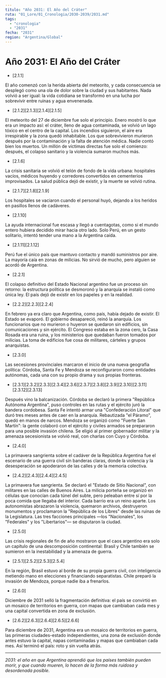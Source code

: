 ```yaml
---
titulo: "Año 2031: El Año del Cráter"
ruta: "01_Lore/01_Cronologia/2030-2039/2031.md"
tags:
  - "cronologia"
  - "2031"
fecha: "2031"
region: "Argentina/Global"
---
```


# Año 2031: El Año del Cráter

- [2.1.1]

El año comenzó con la herida abierta del meteorito, y cada consecuencia se desplegó como una ola de dolor sobre la ciudad y sus habitantes. Nada volvió a ser igual: la vida cotidiana se transformó en una lucha por sobrevivir entre ruinas y agua envenenada.

- [2.1.2][2.1.3][2.1.4][2.1.5]

El meteorito del 27 de diciembre fue solo el principio. Enero mostró lo que era un impacto así: el cráter, lleno de agua contaminada, se volvió un lago tóxico en el centro de la capital. Los incendios siguieron, el aire era irrespirable y la zona quedó inhabitable. Los que sobrevivieron murieron después por la contaminación y la falta de atención médica. Nadie contó bien los muertos. Un millón de víctimas directas fue solo el comienzo: después, el colapso sanitario y la violencia sumaron muchos más.

- [2.1.6]

La crisis sanitaria se volvió el telón de fondo de la vida urbana: hospitales vacíos, médicos huyendo y corredores convertidos en cementerios improvisados. La salud pública dejó de existir, y la muerte se volvió rutina.

- [2.1.7][2.1.8][2.1.9]

Los hospitales se vaciaron cuando el personal huyó, dejando a los heridos en pasillos llenos de cadáveres.

- [2.1.10]

La ayuda internacional fue escasa y llegó a cuentagotas, como si el mundo entero hubiera decidido mirar hacia otro lado. Solo Perú, en un gesto solitario, intentó tender una mano a la Argentina caída.

- [2.1.11][2.1.12]

Perú fue el único país que mantuvo contacto y mandó suministros por aire. La mayoría caía en zonas de milicias. No sirvió de mucho, pero alguien se acordó de Argentina.

- [2.2.1]

El colapso definitivo del Estado Nacional argentino fue un proceso sin retorno: la estructura política se desmoronó y la anarquía se instaló como única ley. El país dejó de existir en los papeles y en la realidad.

- [2.2.2][2.2.3][2.2.4]

En febrero ya era claro que Argentina, como país, había dejado de existir. El Estado se evaporó. El gobierno desapareció, reinó la anarquía. Los funcionarios que no murieron o huyeron se quedaron sin edificios, sin comunicaciones y sin ejército. El Congreso estaba en la zona cero, la Casa Rosada era una ruina, y los ministerios que quedaban fueron tomados por milicias. La toma de edificios fue cosa de militares, cárteles y grupos anarquistas.

- [2.3.0]

Las secesiones provinciales marcaron el inicio de una nueva geografía política: Córdoba, Santa Fe y Mendoza se reconfiguraron como entidades autónomas, cada una con su propio drama y sus propias fronteras.

- [2.3.1][2.3.2][2.3.3][2.3.4][2.3.6][2.3.7][2.3.8][2.3.9][2.3.10][2.3.11][2.3.12][2.3.13]

Después vino la balcanización. Córdoba se declaró la primera "República Autónoma Argentina", puso controles en las rutas y el ejército juró la bandera cordobesa. Santa Fe intentó armar una "Confederación Litoral" que duró tres meses antes de caer en la anarquía. Rebautizada "el Páramo", quedó en manos de narcos. Mendoza se organizó como "Fuerte San Martín": la gente colaboró con el ejército y civiles armados se prepararon para una posible invasión chilena. Se eligió al primer gobernador militar y la amenaza secesionista se volvió real, con charlas con Cuyo y Córdoba.

- [2.4.0]

La primavera sangrienta sobre el cadáver de la República Argentina fue el escenario de una guerra civil sin banderas claras, donde la violencia y la desesperación se apoderaron de las calles y de la memoria colectiva.

- [2.4.2][2.4.3][2.4.4][2.4.5]

La primavera fue sangrienta. Se declaró el "Estado de Sitio Nacional", con militares en las calles de Buenos Aires. La milicia porteña se organizó en células que conocían cada túnel del subte, pero peleaban entre sí por la poca comida que llegaba del interior. Cada barrio era un reino aparte. Los autonomistas abrazaron la violencia, quemaron archivos, destruyeron monumentos y proclamaron la "República de los Libres" desde las ruinas de la Legislatura. Las tres facciones principales —los "Nacionales", los "Federales" y los "Libertarios"— se disputaron la ciudad.

- [2.5.0]

Las crisis regionales de fin de año mostraron que el caos argentino era solo un capítulo de una descomposición continental: Brasil y Chile también se sumieron en la inestabilidad y la amenaza de guerra.

- [2.5.1][2.5.2][2.5.3][2.5.4]

En la región, Brasil estuvo al borde de su propia guerra civil, con inteligencia metiendo mano en elecciones y financiando separatistas. Chile preparó la invasión de Mendoza, porque nadie iba a frenarlos.

- [2.6.0]

Diciembre de 2031 selló la fragmentación definitiva: el país se convirtió en un mosaico de territorios en guerra, con mapas que cambiaban cada mes y una capital convertida en zona de exclusión.

- [2.6.2][2.6.3][2.6.4][2.6.5][2.6.6]

Para diciembre de 2031, Argentina era un mosaico de territorios en guerra, las primeras ciudades-estado independientes, una zona de exclusión donde antes estuvo la capital, napas contaminadas y mapas que cambiaban cada mes. Así terminó el país: roto y sin vuelta atrás.

---

*2031: el año en que Argentina aprendió que los países también pueden morir, y que cuando mueren, lo hacen de la forma más ruidosa y desordenada posible.*

